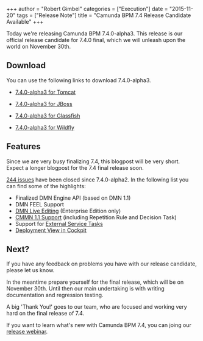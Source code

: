 +++
author = "Robert Gimbel"
categories = ["Execution"]
date = "2015-11-20"
tags = ["Release Note"]
title = "Camunda BPM 7.4 Release Candidate Available"
+++


Today we're releasing Camunda BPM 7.4.0-alpha3. This release is our official release candidate for 7.4.0 final, which we will unleash upon the world on November 30th.
<!--more-->
## Download
You can use the following links to download 7.4.0-alpha3. 

* [7.4.0-alpha3 for Tomcat](https://camunda.org/release/camunda-bpm/tomcat/7.4/)

* [7.4.0-alpha3 for JBoss](https://camunda.org/release/camunda-bpm/jboss/7.4/)

* [7.4.0-alpha3 for Glassfish](https://camunda.org/release/camunda-bpm/glassfish/7.4/)

* [7.4.0-alpha3 for Wildfly](https://camunda.org/release/camunda-bpm/wildfly/7.4/)

## Features
Since we are very busy finalizing 7.4, this blogpost will be very short. Expect a longer blogpost for the 7.4 final release soon.

[244 issues](https://app.camunda.com/jira/secure/ReleaseNote.jspa?projectId=10230&version=14199) have been closed since 7.4.0-alpha2. In the following list you can find some of the highlights:

* Finalized DMN Engine API (based on DMN 1.1)
* DMN FEEL Support
* [DMN Live Editing](https://docs.camunda.org/manual/latest/webapps/cockpit/deployment-view/#dmn-live-editing) (Enterprise Edition only)
* [CMMN 1.1 Support](https://docs.camunda.org/manual/latest/reference/cmmn11/) (including Repetition Rule and Decision Task)
* Support for [External Service Tasks](https://docs.camunda.org/manual/latest/user-guide/process-engine/external-tasks/)
* [Deployment View in Cockpit](https://docs.camunda.org/manual/latest/webapps/cockpit/deployment-view/)


## Next?
If you have any feedback on problems you have with our release candidate, please let us know.

In the meantime prepare yourself for the final release, which will be on November 30th. Until then our main undertaking is with writing documentation and regression testing. 

A big 'Thank You!' goes to our team, who are focused and working very hard on the final release of 7.4. 

If you want to learn what's new with Camunda BPM 7.4, you can joing our [release webinar](https://network.camunda.org/webinars/47).
